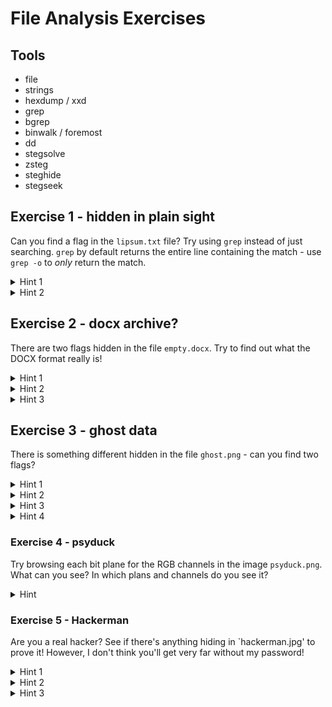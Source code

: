 # File Analysis Exercises

## Tools

- file
- strings
- hexdump / xxd
- grep
- bgrep
- binwalk / foremost
- dd
- stegsolve
- zsteg
- steghide
- stegseek

## Exercise 1 - hidden in plain sight

Can you find a flag in the `lipsum.txt` file? Try using `grep` instead of just searching. `grep` by default returns the entire line containing the match - use `grep -o` to _only_ return the match.

<details>
<summary>Hint 1</summary>
<code>grep PATTERN lipsum.txt</code>
</details>

<details>
<summary>Hint 2</summary>
Try to <code>grep</code> for the flag format, i.e. <code>"DDC{.*}"</code>
</details>

## Exercise 2 - docx archive?

There are two flags hidden in the file `empty.docx`. Try to find out what the DOCX format really is!

<details>
<summary>Hint 1</summary>
Can you find a flag in the document itself when you open it?
</details>

<details>
<summary>Hint 2</summary>
Did you know that DOCX files (and other Office file types) are actually just ZIP archives?
</details>

<details>
<summary>Hint 3</summary>
Try unzipping the word document (possibly change the extension to .zip first) - can you find anything in the extracted files?
</details>

## Exercise 3 - ghost data

There is something different hidden in the file `ghost.png` - can you find two flags?

<details>
<summary>Hint 1</summary>
Maybe there is a flag hiding directly as text in the binary somewhere? How would you look for it?
</details>

<details>
<summary>Hint 2</summary>
Try running <code>strings</code> on the file and look for the flag with <code>grep</code>
</details>

<details>
<summary>Hint 3</summary>
Try some file carving techniques and see if there is one more file hiding
</details>

<details>
<summary>Hint 4</summary>
<code>binwalk</code> finds an additional PNG file. However, <code>binwalk -e</code> does not work in this case. When that happens, you can use <code>binwalk --dd=".*"</code> to force <code>binwalk</code> to extract everything it finds. You can then run <code>file</code> on each extracted file to see what they contain, and then give them the correct extension and open. Alternatively, you can use <code>foremost</code>, which in this case extracts the saved PNG.
</details>

### Exercise 4 - psyduck

Try browsing each bit plane for the RGB channels in the image `psyduck.png`. What can you see? In which plans and channels do you see it?

<details>
<summary>Hint</summary>
Open the image with <code>stegsolve</code>. Run with <code>java -jar Stegsolve.jar</code> if you have not renamed the file and created an alias.
</details>

### Exercise 5 - Hackerman

Are you a real hacker? See if there's anything hiding in `hackerman.jpg' to prove it! However, I don't think you'll get very far without my password!

<details>
<summary>Hint 1</summary>
The data is saved with <code>steghide</code>. What can you do without a password?
</details>

<details>
<summary>Hint 2</summary>
Try to bruteforce the password with <code>stegseek</code>. It requires a wordlist of passwords that <code>stegseek</code> can test. The most popular one is called <code>rockyou.txt</code>. There is a copy in the ZIP file <code>rockyou.zip</code> if you don't have it yourself.
</details>

<details>
<summary>Hint 3</summary>
The flag is base64 encoded
</details>
